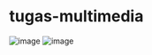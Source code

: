 # tugas-multimedia
![image](https://user-images.githubusercontent.com/17256521/197432247-8f960c54-7180-4a69-a7eb-85082fe925d7.png)
![image](https://user-images.githubusercontent.com/17256521/197432074-c70141c4-d011-44ee-a30d-0403acbd1273.png)
